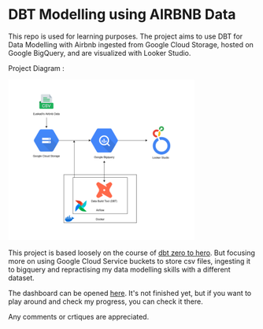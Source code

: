 # DBT Modelling using AIRBNB Data

This repo is used for learning purposes. The project aims to use DBT for Data Modelling with Airbnb ingested from Google Cloud Storage, hosted on Google BigQuery, and are visualized with Looker Studio.

Project Diagram :

<img src="assets/DiagramDBTModelling.png" alt="Project Diagram" width="75%">

This project is based loosely on the course of [dbt zero to hero](https://github.com/nordquant/complete-dbt-bootcamp-zero-to-hero). But focusing more on using Google Cloud Service buckets to store csv files, ingesting it to bigquery and repractising my data modelling skills with a different dataset.

The dashboard can be opened [here](https://lookerstudio.google.com/reporting/8a45ff57-fd4d-4d65-a9ba-4b0401deaafe). It's not finished yet, but if you want to play around and check my progress, you can check it there.

Any comments or crtiques are appreciated.
